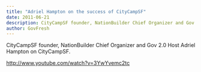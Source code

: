 ```yaml
---
title: "Adriel Hampton on the success of CityCampSF"
date: 2011-06-21
description: CityCampSF founder, NationBuilder Chief Organizer and Gov 2.0 Host Adriel Hampton on CityCampSF.
author: GovFresh
---
```


CityCampSF founder, NationBuilder Chief Organizer and Gov 2.0 Host Adriel Hampton on CityCampSF.

http://www.youtube.com/watch?v=3YwYvemc2tc
